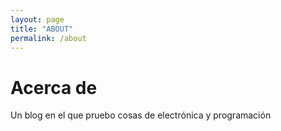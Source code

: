 ```yaml
---
layout: page
title: "ABOUT"
permalink: /about
---
```


# Acerca de
Un blog en el que pruebo cosas de electrónica y programación